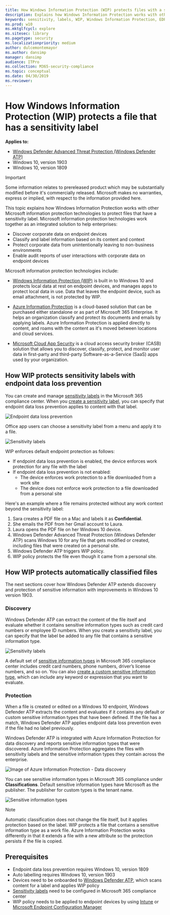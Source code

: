 ```yaml
---
title: How Windows Information Protection (WIP) protects files with a sensitivity label (Windows 10)
description: Explains how Windows Information Protection works with other Microsoft information protection technologies to protect files that have a sensitivity label.
keywords: sensitivity, labels, WIP, Windows Information Protection, EDP, Enterprise Data Protection
ms.prod: w10
ms.mktglfcycl: explore
ms.sitesec: library
ms.pagetype: security
ms.localizationpriority: medium
author: dulcemontemayor
ms.author: dansimp
manager: dansimp
audience: ITPro
ms.collection: M365-security-compliance
ms.topic: conceptual
ms.date: 04/30/2019
ms.reviewer: 
---
```


# How Windows Information Protection (WIP) protects a file that has a sensitivity label 

**Applies to:**

- [Windows Defender Advanced Threat Protection (Windows Defender ATP)](https://go.microsoft.com/fwlink/p/?linkid=2069559)
- Windows 10, version 1903
- Windows 10, version 1809

>[!IMPORTANT]
>Some information relates to prereleased product which may be substantially modified before it's commercially released. Microsoft makes no warranties, express or implied, with respect to the information provided here.

This topic explains how Windows Information Protection works with other Microsoft information protection technologies to protect files that have a sensitivity label. 
Microsoft information protection technologies work together as an integrated solution to help enterprises:

- Discover corporate data on endpoint devices
- Classify and label information based on its content and context
- Protect corporate data from unintentionally leaving to non-business environments
- Enable audit reports of user interactions with corporate data on endpoint devices

Microsoft information protection technologies include:

- [Windows Information Protection (WIP)](protect-enterprise-data-using-wip.md) is built in to Windows 10 and protects local data at rest on endpoint devices, and manages apps to protect local data in use. Data that leaves the endpoint device, such as email attachment, is not protected by WIP. 

- [Azure Information Protection](https://docs.microsoft.com/azure/information-protection/what-is-information-protection) is a cloud-based solution that can be purchased either standalone or as part of Microsoft 365 Enterprise. It helps an organization classify and protect its documents and emails by applying labels. Azure Information Protection is applied directly to content, and roams with the content as it's moved between locations and cloud services.

- [Microsoft Cloud App Security](https://docs.microsoft.com/cloud-app-security/what-is-cloud-app-security) is a cloud access security broker (CASB) solution that allows you to discover, classify, protect, and monitor user data in first-party and third-party Software-as-a-Service (SaaS) apps used by your organization.

## How WIP protects sensitivity labels with endpoint data loss prevention

You can create and manage [sensitivity labels](https://docs.microsoft.com/office365/securitycompliance/labels) in the Microsoft 365 compliance center. 
When you [create a sensitivity label](https://docs.microsoft.com/microsoft-365/compliance/create-sensitivity-labels), you can specify that endpoint data loss prevention applies to content with that label. 

![Endpoint data loss prevention](images/sensitivity-label-endpoint-dlp.png)

Office app users can choose a sensitivity label from a menu and apply it to a file.

![Sensitivity labels](images/sensitivity-labels.png)

WIP enforces default endpoint protection as follows: 

- If endpoint data loss prevention is enabled, the device enforces work protection for any file with the label
- If endpoint data loss prevention is not enabled:
  - The device enforces work protection to a file downloaded from a work site 
  - The device does not enforce work protection to a file downloaded from a personal site

Here's an example where a file remains protected without any work context beyond the sensitivity label: 

1. Sara creates a PDF file on a Mac and labels it as **Confidential**.
1. She emails the PDF from her Gmail account to Laura.
1. Laura opens the PDF file on her Windows 10 device. 
1. Windows Defender Advanced Threat Protection (Windows Defender ATP) scans Windows 10 for any file that gets modified or created, including files that were created on a personal site. 
1. Windows Defender ATP triggers WIP policy.
1. WIP policy protects the file even though it came from a personal site.

## How WIP protects automatically classified files

The next sections cover how Windows Defender ATP extends discovery and protection of sensitive information with improvements in Windows 10 version 1903. 

### Discovery

Windows Defender ATP can extract the content of the file itself and evaluate whether it contains sensitive information types such as credit card numbers or employee ID numbers. 
When you create a sensitivity label, you can specify that the label be added to any file that contains a sensitive information type. 

![Sensitivity labels](images/sensitivity-label-auto-label.png)

A default set of [sensitive information types](https://docs.microsoft.com/office365/securitycompliance/what-the-sensitive-information-types-look-for) in Microsoft 365 compliance center includes credit card numbers, phone numbers, driver’s license numbers, and so on.
You can also [create a custom sensitive information type](https://docs.microsoft.com/office365/securitycompliance/create-a-custom-sensitive-information-type), which can include any keyword or expression that you want to evaluate. 

### Protection

When a file is created or edited on a Windows 10 endpoint, Windows Defender ATP extracts the content and evaluates if it contains any default or custom sensitive information types that have been defined. 
If the file has a match, Windows Defender ATP applies endpoint data loss prevention even if the file had no label previously. 

Windows Defender ATP is integrated with Azure Information Protection for data discovery and reports sensitive information types that were discovered. 
Azure Information Protection aggregates the files with sensitivity labels and the sensitive information types they contain across the enterprise. 

![Image of Azure Information Protection - Data discovery](images/azure-data-discovery.png)

You can see sensitive information types in Microsoft 365 compliance under **Classifications**. Default sensitive information types have Microsoft as the publisher. The publisher for custom types is the tenant name.

![Sensitive information types](images/sensitive-info-types.png)

>[!NOTE]
>Automatic classification does not change the file itself, but it applies protection based on the label. 
>WIP protects a file that contains a sensitive information type as a work file.
>Azure Information Protection works differently in that it extends a file with a new attribute so the protection persists if the file is copied. 

## Prerequisites

- Endpoint data loss prevention requires Windows 10, version 1809
- Auto labelling requires Windows 10, version 1903
- Devices need to be onboarded to [Windows Defender ATP](https://docs.microsoft.com/windows/security/threat-protection/windows-defender-atp/windows-defender-advanced-threat-protection), which scans content for a label and applies WIP policy
- [Sensitivity labels](https://docs.microsoft.com/office365/securitycompliance/labels) need to be configured in Microsoft 365 compliance center
- WIP policy needs to be applied to endpoint devices by using [Intune](create-wip-policy-using-intune-azure.md) or [Microsoft Endpoint Configuration Manager](overview-create-wip-policy-sccm.md)










